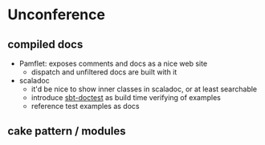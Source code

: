 # Unconference

## compiled docs

- Pamflet: exposes comments and docs as a nice web site
  - dispatch and unfiltered docs are built with it
- scaladoc
  - it'd be nice to show inner classes in scaladoc, or at least searchable
  - introduce [sbt-doctest](https://github.com/tkawachi/sbt-doctest) as build time verifying of examples
  - reference test examples as docs

## cake pattern / modules

